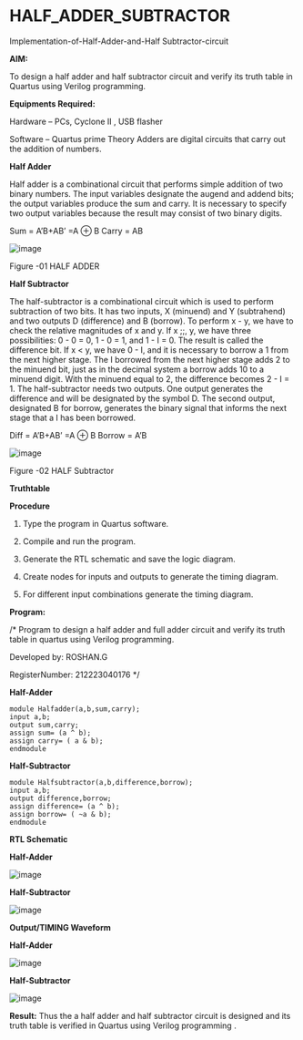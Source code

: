 # HALF_ADDER_SUBTRACTOR

Implementation-of-Half-Adder-and-Half Subtractor-circuit

**AIM:**

To design a half adder and half subtractor circuit and verify its truth table in Quartus using Verilog programming.

**Equipments Required:**

Hardware – PCs, Cyclone II , USB flasher 

Software – Quartus prime Theory Adders are digital circuits that carry out the addition of numbers.

**Half Adder**

Half adder is a combinational circuit that performs simple addition of two binary numbers. The input variables designate the augend and addend bits; the output variables produce the sum and carry. It is necessary to specify two output variables because the result may consist of two binary digits.

Sum = A’B+AB’ =A ⊕ B Carry = AB

![image](https://github.com/naavaneetha/HALF_ADDER_SUBTRACTOR/assets/154305477/bd4a0b2c-cdbc-4184-ab08-81578f121e1f)

Figure -01 HALF ADDER

**Half Subtractor**

The half-subtractor is a combinational circuit which is used to perform subtraction of two bits. It has two inputs, X (minuend) and Y (subtrahend) and two outputs D (difference) and B (borrow). To perform x - y, we have to check the relative magnitudes of x and y. If x ;;, y, we have three possibilities: 0 - 0 = 0, 1 - 0 = 1, and 1 - I = 0. The result is called the difference bit. If x < y, we have 0 - I, and it is necessary to borrow a 1 from the next higher stage. The I borrowed from the next higher stage adds 2 to the minuend bit, just as in the decimal system a borrow adds 10 to a minuend digit. With the minuend equal to 2, the difference becomes 2 - I = 1. The half-subtractor needs two outputs. One output generates the difference and will be designated by the symbol D. The second output, designated B for borrow, generates the binary signal that informs the next stage that a I has been borrowed. 

Diff = A’B+AB’ =A ⊕ B
Borrow = A’B

 ![image](https://github.com/naavaneetha/HALF_ADDER_SUBTRACTOR/assets/154305477/d76b099c-513f-4e7c-843a-e2fd028a531a)

Figure -02 HALF Subtractor

**Truthtable**

**Procedure**

1.	Type the program in Quartus software.

2.	Compile and run the program.

3.	Generate the RTL schematic and save the logic diagram.

4.	Create nodes for inputs and outputs to generate the timing diagram.

5.	For different input combinations generate the timing diagram.


**Program:**

/* Program to design a half adder and full adder circuit and verify its truth table in quartus using Verilog programming.

Developed by: ROSHAN.G

RegisterNumber: 212223040176 */

  **Half-Adder**
```
module Halfadder(a,b,sum,carry);
input a,b;
output sum,carry;
assign sum= (a ^ b);
assign carry= ( a & b);
endmodule
```

  **Half-Subtractor**
  ```
module Halfsubtractor(a,b,difference,borrow);
input a,b;
output difference,borrow;
assign difference= (a ^ b);
assign borrow= ( ~a & b);
endmodule
```

**RTL Schematic**

  **Half-Adder**

  ![image](https://github.com/user-attachments/assets/33a3eec0-019c-4f4c-b155-cd3d16517c50)

**Half-Subtractor**

![image](https://github.com/user-attachments/assets/3c70850d-1a9e-4889-91f3-08e9258de28c)

**Output/TIMING Waveform**

  **Half-Adder**

  ![image](https://github.com/user-attachments/assets/f4b78704-9a9a-4508-96c4-5b02a3ac89ff)

  **Half-Subtractor**

  ![image](https://github.com/user-attachments/assets/1ccb8f77-b7e8-4feb-803d-77d68d9c89a1)

**Result:**
Thus the a half adder and half subtractor circuit is designed and its truth table is verified in Quartus using Verilog programming .
